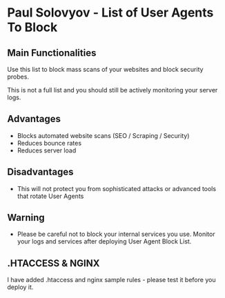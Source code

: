 # Paul Solovyov - List of User Agents To Block

## Main Functionalities
Use this list to block mass scans of your websites and block security probes. 

This is not a full list and you should still be actively monitoring your server logs.

## Advantages
 - Blocks automated website scans (SEO / Scraping / Security)
 - Reduces bounce rates
 - Reduces server load

## Disadvantages
 - This will not protect you from sophisticated attacks or advanced tools that rotate User Agents


## Warning
 - Please be careful not to block your internal services you use. Monitor your logs and services after deploying User Agent Block List.


## .HTACCESS & NGINX
I have added .htaccess and nginx sample rules - please test it before you deploy it. 